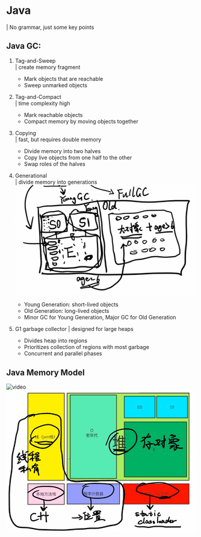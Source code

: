 # Java

| No grammar, just some key points

## Java GC:

1. Tag-and-Sweep  
| create memory fragment
   - Mark objects that are reachable
   - Sweep unmarked objects


2. Tag-and-Compact  
| time complexity high
   - Mark reachable objects
   - Compact memory by moving objects together


3. Copying  
| fast, but requires double memory
   - Divide memory into two halves
   - Copy live objects from one half to the other
   - Swap roles of the halves

4. Generational  
| divide memory into generations
![Generational GC](./Images/Java%20GC.png)
   - Young Generation: short-lived objects
   - Old Generation: long-lived objects
   - Minor GC for Young Generation, Major GC for Old Generation

5. G1 garbage collector
| designed for large heaps
   - Divides heap into regions
   - Prioritizes collection of regions with most garbage
   - Concurrent and parallel phases

## Java Memory Model
![video](https://www.bilibili.com/video/BV12t411u726)
![Java Memory Model](./Images/Java%20Memory%20Model.png)

